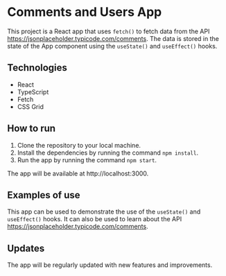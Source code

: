 # Comments and Users App

This project is a React app that uses `fetch()` to fetch data from the API https://jsonplaceholder.typicode.com/comments. The data is stored in the state of the App component using the `useState()` and `useEffect()` hooks.

## Technologies

* React
* TypeScript
* Fetch
* CSS Grid

## How to run

1. Clone the repository to your local machine.
2. Install the dependencies by running the command `npm install`.
3. Run the app by running the command `npm start`.

The app will be available at http://localhost:3000.

## Examples of use

This app can be used to demonstrate the use of the `useState()` and `useEffect()` hooks. It can also be used to learn about the API https://jsonplaceholder.typicode.com/comments.

## Updates

The app will be regularly updated with new features and improvements.
